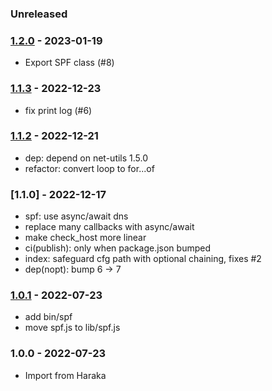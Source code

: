 
### Unreleased


### [1.2.0] - 2023-01-19

- Export SPF class (#8)


### [1.1.3] - 2022-12-23

- fix print log (#6)


### [1.1.2] - 2022-12-21

- dep: depend on net-utils 1.5.0
- refactor: convert loop to for...of


### [1.1.0] - 2022-12-17

- spf: use async/await dns
- replace many callbacks with async/await
- make check_host more linear
- ci(publish): only when package.json bumped
- index: safeguard cfg path with optional chaining, fixes #2
- dep(nopt): bump 6 -> 7


### [1.0.1] - 2022-07-23

- add bin/spf
- move spf.js to lib/spf.js


### 1.0.0 - 2022-07-23

- Import from Haraka


[1.0.1]: https://github.com/haraka/haraka-plugin-spf/releases/tag/1.0.1
[1.1.2]: https://github.com/haraka/haraka-plugin-spf/releases/tag/1.1.2
[1.1.3]: https://github.com/haraka/haraka-plugin-spf/releases/tag/1.1.3
[1.2.0]: https://github.com/haraka/haraka-plugin-spf/releases/tag/1.2.0
